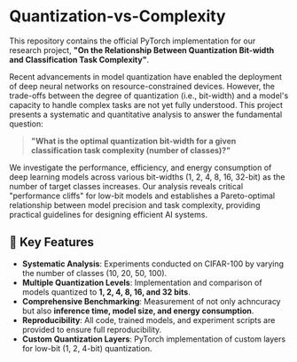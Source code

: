 # Quantization-vs-Complexity

This repository contains the official PyTorch implementation for our research project, **"On the Relationship Between Quantization Bit-width and Classification Task Complexity"**.

Recent advancements in model quantization have enabled the deployment of deep neural networks on resource-constrained devices. However, the trade-offs between the degree of quantization (i.e., bit-width) and a model's capacity to handle complex tasks are not yet fully understood. This project presents a systematic and quantitative analysis to answer the fundamental question:

> **"What is the optimal quantization bit-width for a given classification task complexity (number of classes)?"**

We investigate the performance, efficiency, and energy consumption of deep learning models across various bit-widths (1, 2, 4, 8, 16, 32-bit) as the number of target classes increases. Our analysis reveals critical "performance cliffs" for low-bit models and establishes a Pareto-optimal relationship between model precision and task complexity, providing practical guidelines for designing efficient AI systems.

## 🔑 Key Features

- **Systematic Analysis**: Experiments conducted on CIFAR-100 by varying the number of classes (10, 20, 50, 100).
- **Multiple Quantization Levels**: Implementation and comparison of models quantized to **1, 2, 4, 8, 16, and 32 bits**.
- **Comprehensive Benchmarking**: Measurement of not only achncuracy but also **inference time, model size, and energy consumption**.
- **Reproducibility**: All code, trained models, and experiment scripts are provided to ensure full reproducibility.
- **Custom Quantization Layers**: PyTorch implementation of custom layers for low-bit (1, 2, 4-bit) quantization.
